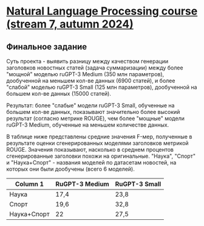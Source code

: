 # [Natural Language Processing course (stream 7, autumn 2024)](https://ods.ai/tracks/nlp-course-autumn-2024)
## Финальное задание
Суть проекта - выявить разницу между качеством генерации заголовков новостных статей (задача суммаризации) между более "мощной" моделью ruGPT-3 Medium (350 млн параметров), дообученной на меньшем кол-ве данных (6900 статей), и более "слабой" моделью ruGPT-3 Small (125 млн параметров), дообученной на большем кол-ве данных (15000 статей).

Результат: более "слабые" модели ruGPT-3 Small, обученные на большем кол-ве данных, показывают значительно более высокий результат (согласно метрике ROUGE), чем более "мощные" модели ruGPT-3 Medium, обученные на меньшем количестве данных.

В таблице ниже представлены средние значения F-мер, полученные в результате оценки сгенерированных моделями заголовков метрикой ROUGE. Значения показывают, насколько в среднем процентов сгенерированные заголовки похожи на оригинальные. "Наука", "Спорт" и "Наука+Спорт" - названия моделей по датасетам новостей, на которых они были дообучены (всего 6 моделей). 

| Column 1 | RuGPT-3 Medium | RuGPT-3 Small |
|----------|----------|----------|
| Наука    | 17,4    | 23,8    |
| Спорт    | 19,6    | 32,8    |
| Наука+Спорт    | 22    | 27,5    |
